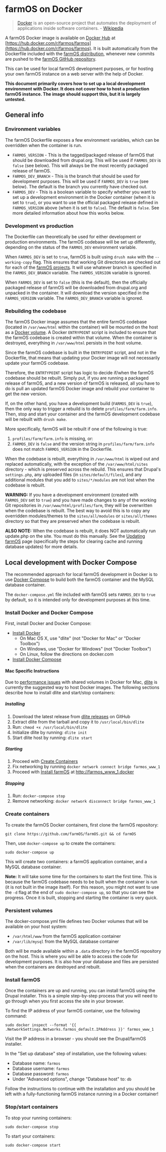 # farmOS on Docker

> [Docker] is an open-source project that automates the deployment of applications
> inside software containers. - [Wikipedia]

A farmOS Docker image is available on [Docker Hub] at
[https://hub.docker.com/r/farmos/farmos](https://hub.docker.com/r/farmos/farmos).
It is built automatically from the Dockerfile included with the
[farmOS distribution], whenever new commits are pushed to the
[farmOS GitHub repository].

This can be used for local farmOS development purposes, or for hosting your own
farmOS instance on a web server with the help of Docker.

**This document primarily covers how to set up a local development environment
with Docker. It does not cover how to host a production farmOS instance. The
image should support this, but it is largely untested.**

## General info

### Environment variables

The farmOS Dockerfile exposes a few environment variables, which can be
overridden when the container is run.

* `FARMOS_VERSION` - This is the tagged/packaged release of farmOS that should be
downloaded from drupal.org. This will be used if `FARMOS_DEV` is `false` (see
below). This will always be the most recently packaged release of farmOS.
* `FARMOS_DEV_BRANCH` - This is the branch that should be used for development
purposes. This will be used if `FARMOS_DEV` is `true` (see below). The default
is the branch you currently have checked out.
* `FARMOS_DEV` - This is a boolean variable to specify whether you want
to set up a development environment in the Docker container (when it is set to
`true`), or you want to use the official packaged release defined in
`FARMOS_VERSION` above (when it is set to `false`). The default is `false`. See
more detailed information about how this works below.

### Development vs production

The Dockerfile can theoretically be used for either development or production
environments. The farmOS codebase will be set up differently, depending on the
status of the `FARMOS_DEV` environment variable.

When `FARMOS_DEV` is set to `true`, farmOS is built using `drush make` with the
`--working-copy` flag. This ensures that working Git directories are checked out
for each of the [farmOS projects]. It will use whatever branch is specified in
the `FARMOS_DEV_BRANCH` variable. The `FARMOS_VERSION` variable is ignored.

When `FARMOS_DEV` is set to `false` (this is the default), then the officially
packaged release of farmOS will be downloaded from drupal.org and unpacked in
the container. It will download the version specified in the `FARMOS_VERSION`
variable. The `FARMOS_DEV_BRANCH` variable is ignored.

### Rebuilding the codebase

The farmOS Docker image assumes that the entire farmOS codebase (located in
`/var/www/html` within the container) will be mounted on the host as a
[Docker volume]. A Docker `ENTRYPOINT` script is included to ensure that the
farmOS codebase is created within that volume. When the container is destroyed,
everything in `/var/www/html` persists in the host volume.

Since the farmOS codebase is built in the `ENTRYPOINT` script, and not in the
Dockerfile, that means that updating your Docker image will not necessarily
update your farmOS codebase.

Therefore, the `ENTRTYPOINT` script has logic to decide if/when the farmOS
codebase should be rebuilt. Simply put, if you are running a packaged release of
farmOS, and a new version of farmOS is released, all you have to do is pull an
updated farmOS Docker image and rebuild your container to get the new version.

If, on the other hand, you have a development build (`FARMOS_DEV` is `true`),
then the only way to trigger a rebuild is to delete `profiles/farm/farm.info`.
Then, stop and start your container and the farmOS development codebase will be
rebuilt with `drush make`.

More specifically, farmOS will be rebuilt if one of the following is true:

1. `profiles/farm/farm.info` is missing, or:
2. `FARMOS_DEV` is `false` and the version string in `profiles/farm/farm.info`
does not match `FARMOS_VERSION` in the Dockerfile.

When the codebase is rebuilt, everything in `/var/www/html` is wiped out and
replaced automatically, with the exception of the `/var/www/html/sites`
directory - which is preserved across the rebuild. This ensures that Drupal's
`settings.php`, any uploaded files (in `sites/default/files`), and any
additional modules that you add to `sites/*/modules` are not lost when the
codebase is rebuilt.

**WARNING:** If you have a development environment (created with `FARMOS_DEV`
set to `true`) and you have made changes to any of the working Git repositories
in `/var/www/html/profiles/farm`, they will be overwritten when the codebase is
rebuilt. The best way to avoid this is to copy any overridden modules/themes to
the `sites/all/modules` or `sites/all/themes` directory so that they are
preserved when the codebase is rebuilt.

**ALSO NOTE:** When the codebase is rebuilt, it does NOT automatically run
update.php on the site. You must do this manually. See the [Updating farmOS]
page (specifically the steps for clearing cache and running database updates)
for more details.

## Local development with Docker Compose

The recommended approach for local farmOS development in Docker is to use
[Docker Compose] to build both the farmOS container and the MySQL database
container.

The `docker-compose.yml` file included with farmOS sets `FARMOS_DEV` to `true`
by default, so it is intended only for development purposes at this time.

### Install Docker and Docker Compose

First, install Docker and Docker Compose:

* [Install Docker]
    * On Mac OS X, use "dlite" (not "Docker for Mac" or "Docker Toolbox")
    * On Windows, use "Docker for Windows" (not "Docker Toolbox")
    * On Linux, follow the directions on docker.com
* [Install Docker Compose]

#### Mac Specific Instructions
Due to [performance issues] with shared volumes in Docker for Mac, [dlite] is
currently the suggested way to host Docker images. The following sections
describe how to install dlite and start/stop containers:

##### Installing
1. Download the latest release from [dlite releases] on GitHub
2. Extract dlite from the tarball and copy it to `/usr/local/bin/dlite`
3. Run: `chmod +x /usr/local/bin/dlite`
4. Initialize dlite by running: `dlite init`
5. Start dlite host by running: `dlite start`

##### Starting
1. Proceed with [Create Containers](#create-containers)
2. Fix networking by running `docker network connect bridge farmos_www_1`
3. Proceed with [Install farmOS](#install-farmos) at [http://farmos\_www\_1.docker](http://farmos_www_1.docker)

##### Stopping
1. Run: `docker-compose stop`
2. Remove networking: `docker network disconnect bridge farmos_www_1`

### Create containers

To create the farmOS Docker containers, first clone the farmOS repository:

    git clone https://github.com/farmOS/farmOS.git && cd farmOS

Then, use `docker-compose up` to create the containers:

    sudo docker-compose up

This will create two containers: a farmOS application container, and a MySQL
database container.

**Note:** It will take some time for the containers to start the first time.
This is because the farmOS codebase needs to be built when the container is run
(it is not built in the image itself). For this reason, you might not want to
use the `-d` flag at the end of `sudo docker-compose up`, so that you can see
the progress. Once it is built, stopping and starting the container is very
quick.

### Persistent volumes

The docker-compose.yml file defines two Docker volumes that will be available on
your host system:

* `/var/html/www` from the farmOS application container
* `/var/lib/mysql` from the MySQL database container

Both will be made available within a `.data` directory in the farmOS repository
on the host. This is where you will be able to access the code for development
purposes. It is also how your database and files are persisted when the
containers are destroyed and rebuilt.

### Install farmOS

Once the containers are up and running, you can install farmOS using the Drupal
installer. This is a simple step-by-step process that you will need to go
through when you first access the site in your browser.

To find the IP address of your farmOS container, use the following command:

    sudo docker inspect --format '{{ .NetworkSettings.Networks.farmos_default.IPAddress }}' farmos_www_1

Visit the IP address in a browser - you should see the Drupal/farmOS installer.

In the "Set up database" step of installation, use the following values:

* Database name: `farmos`
* Database username: `farmos`
* Database password: `farmos`
* Under "Advanced options", change "Database host" to: `db`

Follow the instructions to continue with the installation and you should be left
with a fully-functioning farmOS instance running in a Docker container!

### Stop/start containers

To stop your running containers:

    sudo docker-compose stop

To start your containers:

    sudo docker-compose start

[Docker]: https://www.docker.com
[Wikipedia]: https://en.wikipedia.org/wiki/Docker_(software)
[Docker Hub]: https://hub.docker.com
[farmOS distribution]: https://www.drupal.org/project/farm
[farmOS GitHub repository]: https://github.com/farmOS/farmOS
[farmOS projects]: /development/projects
[Docker volume]: https://docs.docker.com/engine/tutorials/dockervolumes
[Updating farmOS]: /hosting/updating
[Docker Compose]: https://docs.docker.com/compose
[Install Docker]: https://docs.docker.com/engine/installation
[Install Docker Compose]: https://docs.docker.com/compose/install
[performance issues]: https://forums.docker.com/t/file-access-in-mounted-volumes-extremely-slow-cpu-bound
[dlite]: https://github.com/nlf/dlite
[dlite releases]: https://github.com/nlf/dlite/releases

